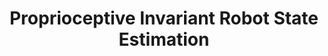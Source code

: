 ---
title: "Proprioceptive Invariant Robot State Estimation"
authors: "Tzu-Yuan Lin, Tingjun Li, Wenzhe Tong, and Maani Ghaffari"
venue: "arXiv (Under Review)"
year: "2025"
status: "preprint"
arxiv: "https://arxiv.org/abs/2311.04320"
official_link: ""
doi: ""
volume: "N/A"
number: "N/A"
pages: ""
publisher: ""
month: ""
address: ""
type: "preprint"
school: "N/A"
awards: ""
notes: ""
include_on_website: true
image: "/images/drift_all_robots.gif"
links_to_code: "https://github.com/UMich-CURLY/drift"
links_to_video: "https://www.youtube.com/watch?v=73HMagemIng&ab_channel=UMich-CURLY"
links_to_website: ""
collection: publications
permalink: /publication/2023-lin-proprioceptive
---